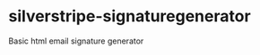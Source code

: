 silverstripe-signaturegenerator
===============================

Basic html email signature generator
